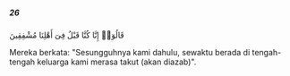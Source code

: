 ##### 26

<span class="ayah">قَالُوٓا۟ إِنَّا كُنَّا قَبْلُ فِىٓ أَهْلِنَا مُشْفِقِينَ</span>

<span class="ayah_translation">Mereka berkata: "Sesungguhnya kami dahulu, sewaktu berada di tengah-tengah keluarga kami merasa takut (akan diazab)".</span>

